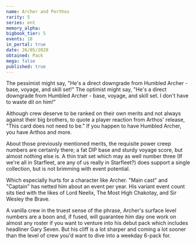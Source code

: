 ```yaml
---
name: Archer and Porthos
rarity: 5
series: ent
memory_alpha:
bigbook_tier: 5
events: 18
in_portal: true
date: 26/05/2020
obtained: Pack
mega: false
published: true
---
```


The pessimist might say, "He's a direct downgrade from Humbled Archer - base, voyage, and skill set!" The optimist might say, "He's a direct downgrade from Humbled Archer - base, voyage, and skill set. I don't have to waste dil on him!"

Although crew deserve to be ranked on their own merits and not always against their big brothers, to quote a player reaction from Arthos' release, "This card does not need to be." If you happen to have Humbled Archer, you have Arthos and more.

About those previously mentioned merits, the requisite power creep numbers are certainly there; a fat DIP base and sturdy voyage score, but almost nothing else is. A thin trait set which may as well number three (If we're all in Starfleet, are any of us really in Starfleet?) does support a single collection, but is not brimming with event potential.

Which especially hurts for a character like Archer. "Main cast" and "Captain" has netted him about an event per year. His variant event count sits tied with the likes of Lord Neelix, The Most High Chakotay, and Sir Wesley the Brave.

A vanilla crew in the truest sense of the phrase, Archer's surface level numbers are a boon and, if fused, will guarantee him day one work on almost any roster if you want to venture into his debut pack which includes headliner Gary Seven. But his cliff is a lot sharper and coming a lot sooner than the level of crew you'd want to dive into a weekday 6-pack for.
